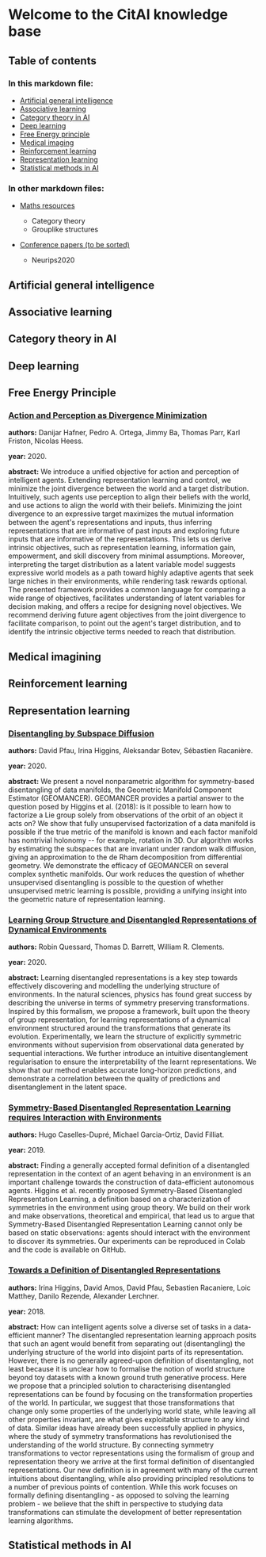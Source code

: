 # Welcome to the CitAI knowledge base

## Table of contents
### In this markdown file:
* [Artificial general intelligence](#artificial-general-intelligence)
* [Associative learning](#associative-learning)
* [Category theory in AI](#category-theory-in-ai)
* [Deep learning](#deep-learning)
* [Free Energy principle](#free-energy-principle)
* [Medical imaging](#medical-imaging)
* [Reinforcement learning](#reinforcement-learning)
* [Representation learning](#representation-learning)
* [Statistical methods in AI](#statistical-methods-in-ai)

### In other markdown files:
* [Maths resources](./Knowledge/maths.md)
    * Category theory
    * Grouplike structures


* [Conference papers (to be sorted)](./Knowledge/conference-papers.md)
    * Neurips2020


<a name="artificial_general_intelligence"/></a>
## Artificial general intelligence





<a name="associative-learning"/></a>
## Associative learning







<a name="category-theory-in-ai"/></a>
## Category theory in AI







<a name="deep-learning"/></a>
## Deep learning





<a name="free-energy-principle"/></a>
## Free Energy Principle

### [Action and Perception as Divergence Minimization](https://arxiv.org/abs/2009.01791)

**authors:** Danijar Hafner, Pedro A. Ortega, Jimmy Ba, Thomas Parr, Karl Friston, Nicolas Heess.

**year:** 2020.

**abstract:** We introduce a unified objective for action and perception of intelligent agents. Extending representation learning and control, we minimize the joint divergence between the world and a target distribution. Intuitively, such agents use perception to align their beliefs with the world, and use actions to align the world with their beliefs. Minimizing the joint divergence to an expressive target maximizes the mutual information between the agent's representations and inputs, thus inferring representations that are informative of past inputs and exploring future inputs that are informative of the representations. This lets us derive intrinsic objectives, such as representation learning, information gain, empowerment, and skill discovery from minimal assumptions. Moreover, interpreting the target distribution as a latent variable model suggests expressive world models as a path toward highly adaptive agents that seek large niches in their environments, while rendering task rewards optional. The presented framework provides a common language for comparing a wide range of objectives, facilitates understanding of latent variables for decision making, and offers a recipe for designing novel objectives. We recommend deriving future agent objectives from the joint divergence to facilitate comparison, to point out the agent's target distribution, and to identify the intrinsic objective terms needed to reach that distribution.




<a name="medical-imaging"/></a>
## Medical imagining




<a name="reinforcement-learning"/></a>
## Reinforcement learning







<a name="representation-learning"/></a>
## Representation learning


### [Disentangling by Subspace Diffusion](https://arxiv.org/abs/2006.12982)

**authors:** David Pfau, Irina Higgins, Aleksandar Botev, Sébastien Racanière.

**year:** 2020.

**abstract:** We present a novel nonparametric algorithm for symmetry-based disentangling of data manifolds, the Geometric Manifold Component Estimator (GEOMANCER). GEOMANCER provides a partial answer to the question posed by Higgins et al. (2018): is it possible to learn how to factorize a Lie group solely from observations of the orbit of an object it acts on? We show that fully unsupervised factorization of a data manifold is possible if the true metric of the manifold is known and each factor manifold has nontrivial holonomy -- for example, rotation in 3D. Our algorithm works by estimating the subspaces that are invariant under random walk diffusion, giving an approximation to the de Rham decomposition from differential geometry. We demonstrate the efficacy of GEOMANCER on several complex synthetic manifolds. Our work reduces the question of whether unsupervised disentangling is possible to the question of whether unsupervised metric learning is possible, providing a unifying insight into the geometric nature of representation learning.


### [Learning Group Structure and Disentangled Representations of Dynamical Environments](https://arxiv.org/abs/2002.06991)

**authors:** Robin Quessard, Thomas D. Barrett, William R. Clements.

**year:** 2020.

**abstract:** Learning disentangled representations is a key step towards effectively discovering and modelling the underlying structure of environments. In the natural sciences, physics has found great success by describing the universe in terms of symmetry preserving transformations. Inspired by this formalism, we propose a framework, built upon the theory of group representation, for learning representations of a dynamical environment structured around the transformations that generate its evolution. Experimentally, we learn the structure of explicitly symmetric environments without supervision from observational data generated by sequential interactions. We further introduce an intuitive disentanglement regularisation to ensure the interpretability of the learnt representations. We show that our method enables accurate long-horizon predictions, and demonstrate a correlation between the quality of predictions and disentanglement in the latent space.


### [Symmetry-Based Disentangled Representation Learning requires Interaction with Environments](https://arxiv.org/abs/1904.00243)

**authors:** Hugo Caselles-Dupré, Michael Garcia-Ortiz, David Filliat.

**year:** 2019.

**abstract:** Finding a generally accepted formal definition of a disentangled representation in the context of an agent behaving in an environment is an important challenge towards the construction of data-efficient autonomous agents. Higgins et al. recently proposed Symmetry-Based Disentangled Representation Learning, a definition based on a characterization of symmetries in the environment using group theory. We build on their work and make observations, theoretical and empirical, that lead us to argue that Symmetry-Based Disentangled Representation Learning cannot only be based on static observations: agents should interact with the environment to discover its symmetries. Our experiments can be reproduced in Colab and the code is available on GitHub.


### [Towards a Definition of Disentangled Representations](https://arxiv.org/abs/1812.02230)

**authors:** Irina Higgins, David Amos, David Pfau, Sebastien Racaniere, Loic Matthey, Danilo Rezende, Alexander Lerchner.

**year:** 2018.

**abstract:** How can intelligent agents solve a diverse set of tasks in a data-efficient manner? The disentangled representation learning approach posits that such an agent would benefit from separating out (disentangling) the underlying structure of the world into disjoint parts of its representation. However, there is no generally agreed-upon definition of disentangling, not least because it is unclear how to formalise the notion of world structure beyond toy datasets with a known ground truth generative process. Here we propose that a principled solution to characterising disentangled representations can be found by focusing on the transformation properties of the world. In particular, we suggest that those transformations that change only some properties of the underlying world state, while leaving all other properties invariant, are what gives exploitable structure to any kind of data. Similar ideas have already been successfully applied in physics, where the study of symmetry transformations has revolutionised the understanding of the world structure. By connecting symmetry transformations to vector representations using the formalism of group and representation theory we arrive at the first formal definition of disentangled representations. Our new definition is in agreement with many of the current intuitions about disentangling, while also providing principled resolutions to a number of previous points of contention. While this work focuses on formally defining disentangling - as opposed to solving the learning problem - we believe that the shift in perspective to studying data transformations can stimulate the development of better representation learning algorithms.


<a name="statistical-methods-in-ai"/></a>
## Statistical methods in AI
